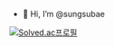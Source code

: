 - 👋 Hi, I’m @sungsubae


[![Solved.ac프로필](http://mazassumnida.wtf/api/v2/generate_badge?boj=bss6720)](https://solved.ac/bss6720)
<!---
sungsubae/sungsubae is a ✨ special ✨ repository because its `README.md` (this file) appears on your GitHub profile.
You can click the Preview link to take a look at your changes.
--->
